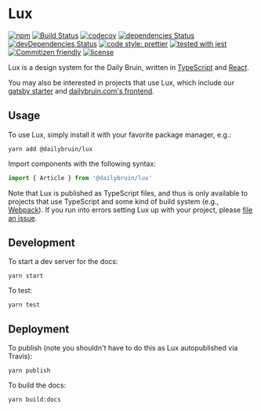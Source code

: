 # Lux

[![npm](https://img.shields.io/npm/v/@dailybruin/lux.svg)](https://www.npmjs.com/package/@dailybruin/lux)
[![Build Status](https://travis-ci.com/dailybruin/lux.svg?branch=master)](https://travis-ci.com/dailybruin/lux)
[![codecov](https://codecov.io/gh/dailybruin/lux/branch/master/graph/badge.svg?token=GvqJtgnbAf)](https://codecov.io/gh/dailybruin/lux)
[![dependencies Status](https://david-dm.org/dailybruin/lux/status.svg)](https://david-dm.org/dailybruin/lux)
[![devDependencies Status](https://david-dm.org/dailybruin/lux/dev-status.svg)](https://david-dm.org/dailybruin/lux?type=dev)
[![code style: prettier](https://img.shields.io/badge/code_style-prettier-ff69b4.svg?style=flat)](https://github.com/prettier/prettier)
[![tested with jest](https://img.shields.io/badge/tested_with-jest-99424f.svg?style=flat)](https://github.com/facebook/jest)
[![Commitizen friendly](https://img.shields.io/badge/commitizen-friendly-brightgreen.svg)](http://commitizen.github.io/cz-cli/)
[![license](https://img.shields.io/github/license/daily-bruin/sources.svg)](/LICENSE)

Lux is a design system for the Daily Bruin, written in [TypeScript](https://www.typescriptlang.org) and [React](https://reactjs.org).

You may also be interested in projects that use Lux, which include our [gatsby starter](https://github.com/dailybruin/gatsby-starter-dailybruin) and [dailybruin.com's frontend](https://github.com/dailybruin/flamingo).

## Usage

To use Lux, simply install it with your favorite package manager, e.g.:

```
yarn add @dailybruin/lux
```

Import components with the following syntax:

```javascript
import { Article } from '@dailybruin/lux'
```

Note that Lux is published as TypeScript files, and thus is only available to projects that use TypeScript and some kind of build system (e.g., [Webpack](https://webpack.js.org)). If you run into errors setting Lux up with your project, please [file an issue](https://github.com/dailybruin/lux/issues/new).

## Development

To start a dev server for the docs:

```
yarn start
```

To test:

```
yarn test
```

## Deployment

To publish (note you shouldn't have to do this as Lux autopublished via Travis):

```
yarn publish
```

To build the docs:

```
yarn build:docs
```
